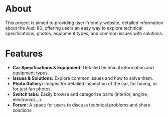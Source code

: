 # About
This project is aimed to providing user-friendly website, detailed information about the Audi 80, offering users an easy way to explore technical specifications, photos, equipment types, and common issues with solutions. 

# Features
- **Car Specifications & Equipment:** Detailed technical information and equipment types.
- **Issues & Solutions:** Explore common issues and how to solve them.
- **Photo Gallery:** Images for detailed inspection of the car, for tuning, or for just fan photos.
- **Switch tabs:** Easily browse and categorize parts (interior, engine, electronics...).
- **Forum:** A space for users to discuss technical problems and share solutions.


